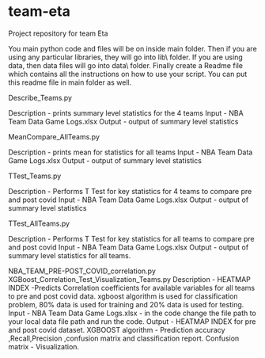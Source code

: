 # team-eta
Project repository for team Eta

You main python code and files will be on inside 
main folder. Then if you are using any particular libraries, 
they will go into lib\ folder. If you are using data, then data 
files will go into data\ folder. Finally create a Readme file 
which contains all the instructions on how to use your script. You can put this readme file in main folder as well.


Describe_Teams.py 

Description - prints summary level statistics for the 4 teams
Input - NBA Team Data Game Logs.xlsx
Output - output of summary level statistics 


MeanCompare_AllTeams.py 

Description - prints mean for statistics for all teams
Input - NBA Team Data Game Logs.xlsx
Output - output of summary level statistics 


TTest_Teams.py 

Description - Performs T Test for key statistics for 4 teams to compare pre and post covid
Input - NBA Team Data Game Logs.xlsx
Output - output of summary level statistics 


TTest_AllTeams.py 

Description - Performs T Test for key statistics for all teams to compare pre and post covid
Input - NBA Team Data Game Logs.xlsx
Output - output of summary level statistics for all teams.



NBA_TEAM_PRE-POST_COVID_correlation.py
XGBoost_Correlation_Test_Visualization_Teams.py
Description - HEATMAP INDEX -Predicts Correlation coefficients for available variables for all teams to pre and post covid data.
              xgboost algorithm is used for classification problem, 80% data is used for training and 20% data is used for testing.  
Input - NBA Team Data Game Logs.xlsx - in the code change the file path to your local data file path and run the code.
Output - HEATMAP INDEX for pre and post covid dataset.
         XGBOOST algorithm - Prediction accuracy ,Recall,Precision ,confusion matrix and classification report.
         Confusion matrix - Visualization.
                

